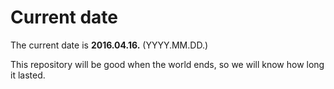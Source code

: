 # Current date

The current date is **2016.04.16.** (YYYY.MM.DD.)

This repository will be good when the world ends, so we will know how long it lasted.